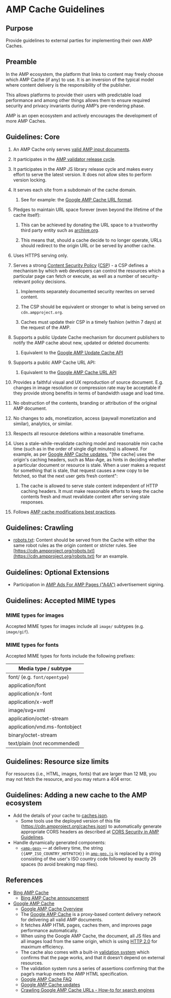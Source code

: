 # AMP Cache Guidelines

## Purpose

Provide guidelines to external parties for implementing their own AMP Caches.

## Preamble

In the AMP ecosystem, the platform that links to content may freely choose which AMP Cache (if any) to use. It is an inversion of the typical model where content delivery is the responsibility of the publisher.

This allows platforms to provide their users with predictable load performance and among other things allows them to ensure required security and privacy invariants during AMP’s pre-rendering phase.

AMP is an open ecosystem and actively encourages the development of more AMP Caches.

## Guidelines: Core

1. An AMP Cache only serves [valid AMP input documents](https://github.com/ampproject/amphtml/blob/master/spec/amp-html-format.md).

2. It participates in the [AMP validator release cycle](https://github.com/ampproject/amphtml/tree/master/validator).

3. It participates in the AMP JS library release cycle and makes every effort to serve the latest version. It does not allow sites to perform version locking.

4. It serves each site from a subdomain of the cache domain.

    1. See for example: the [Google AMP Cache URL format](https://developers.google.com/amp/cache/overview#amp-cache-url-format).

5. Pledges to maintain URL space forever (even beyond the lifetime of the cache itself):

    1. This can be achieved by donating the URL space to a trustworthy third party entity such as [archive.org](http://archive.org).

    2. This means that, should a cache decide to no longer operate, URLs should redirect to the origin URL or be served by another cache.

6. Uses HTTPS serving only.

7. Serves a strong [Content Security Policy](https://w3c.github.io/webappsec-csp/) ([CSP](https://developer.chrome.com/extensions/contentSecurityPolicy)) - a CSP defines a mechanism by which web developers can control the resources which a particular page can fetch or execute, as well as a number of security-relevant policy decisions.

    1. Implements separately documented security rewrites on served content.

    2. The CSP should be equivalent or stronger to what is being served on `cdn.ampproject.org`.

    3. Caches must update their CSP in a timely fashion (within 7 days) at the request of the AMP.

8. Supports a public Update Cache mechanism for document publishers to notify the AMP cache about new, updated or deleted documents:

    1. Equivalent to the [Google AMP Update Cache API](https://developers.google.com/amp/cache/update-cache)

9. Supports a public AMP Cache URL API:

    1. Equivalent to the [Google AMP Cache URL API](https://developers.google.com/amp/cache/overview#amp-cache-url-format)

10. Provides a faithful visual and UX reproduction of source document. E.g. changes in image resolution or compression rate may be acceptable if they provide strong benefits in terms of bandwidth usage and load time.

11. No obstruction of the contents, branding or attribution of the original AMP document.

12. No changes to ads, monetization, access (paywall monetization and similar), analytics, or similar.

13. Respects all resource deletions within a reasonable timeframe.

14. Uses a stale-while-revalidate caching model and reasonable min cache time (such as in the order of single digit minutes) is allowed. For example, as per [Google AMP Cache updates](https://developers.google.com/amp/cache/overview#google-amp-cache-updates), "[the cache] uses the origin's caching headers, such as Max-Age, as hints in deciding whether a particular document or resource is stale. When a user makes a request for something that is stale, that request causes a new copy to be fetched, so that the next user gets fresh content":

    1. The cache is allowed to serve stale content independent of HTTP caching headers. It must make reasonable efforts to keep the cache contents fresh and must revalidate content after serving stale responses.

15. Follows [AMP cache modifications best practices](../spec/amp-cache-modifications.md).

## Guidelines: Crawling

-   [robots.txt](https://cdn.ampproject.org/robots.txt): Content should be served from the Cache with either the same robot rules as the origin content or stricter rules. See [https://cdn.ampproject.org/robots.txt](https://cdn.ampproject.org/robots.txt) for an example.

## Guidelines: Optional Extensions

-   Participation in [AMP Ads For AMP Pages ("A4A")](https://github.com/ampproject/amphtml/issues/3133) advertisement signing.

## Guidelines: Accepted MIME types

### MIME types for images

Accepted MIME types for images include all `image/` subtypes (e.g. `image/gif`).

### MIME types for fonts

Accepted MIME types for fonts include the following prefixes:

| Media type / subtype          |
| ----------------------------- |
| font/ (e.g. `font/opentype`)  |
| application/font              |
| application/x-font            |
| application/x-woff            |
| image/svg+xml                 |
| application/octet-stream      |
| application/vnd.ms-fontobject |
| binary/octet-stream           |
| text/plain (not recommended)  |

## Guidelines: Resource size limits

For resources (i.e., HTML, images, fonts) that are larger than 12 MB, you may not fetch the resource, and you may return a 404 error.

## Guidelines: Adding a new cache to the AMP ecosystem

-   Add the details of your cache to [caches.json](../build-system/global-configs/caches.json).
    -   Some tools use the deployed version of this file (<https://cdn.ampproject.org/caches.json>) to automatically generate appropriate CORS headers as described at [CORS Security in AMP Guidelines](https://github.com/ampproject/amphtml/blob/master/spec/amp-cors-requests.md#cors-security-in-amp).
-   Handle dynamically generated components:
    -   [`<amp-geo>`](../extensions/amp-geo/amp-geo.md) — at delivery time, the string `{{AMP_ISO_COUNTRY_HOTPATCH}}` in [`amp-geo.js`](../extensions/amp-geo/0.1/amp-geo.js) is replaced by a string consisting of the user's ISO country code followed by exactly 26 spaces (to avoid breaking map files).

## References

-   [Bing AMP Cache](https://www.bing.com/webmaster/help/bing-amp-cache-bc1c884c)
    -   [Bing AMP Cache announcement](https://blogs.bing.com/Webmaster-Blog/September-2018/Introducing-Bing-AMP-viewer-and-Bing-AMP-cache)
-   [Google AMP Cache](https://developers.google.com/amp/cache/)
    -   [Google AMP Cache Overview](https://developers.google.com/amp/cache/overview)
    -   The [Google AMP Cache](https://developers.google.com/amp/cache/) is a proxy-based content delivery network for delivering all valid AMP documents.
    -   It fetches AMP HTML pages, caches them, and improves page performance automatically.
    -   When using the Google AMP Cache, the document, all JS files and all images load from the same origin, which is using [HTTP 2.0](https://http2.github.io/) for maximum efficiency.
    -   The cache also comes with a built-in [validation system](https://github.com/ampproject/amphtml/tree/master/validator) which confirms that the page works, and that it doesn’t depend on external resources.
    -   The validation system runs a series of assertions confirming that the page’s markup meets the AMP HTML specification.
    -   [Google AMP Cache FAQ](https://developers.google.com/amp/cache/faq)
    -   [Google AMP Cache updates](https://developers.google.com/amp/cache/overview#google-amp-cache-updates)
    -   [Crawling Google AMP Cache URLs - How-to for search engines](https://docs.google.com/document/d/1V_uLHoa48IlbFl7_3KWT_1JmCf6BnFtt3S_oR4UsasQ/edit?usp=sharing)
